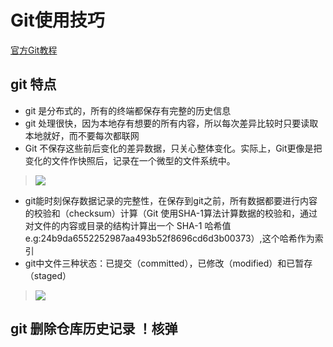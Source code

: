 # Git使用技巧
[官方Git教程](http://www.git-scm.com/book/zh/v1/)

## git 特点
- git 是分布式的，所有的终端都保存有完整的历史信息
- git 处理很快，因为本地存有想要的所有内容，所以每次差异比较时只要读取本地就好，而不要每次都联网
- Git 不保存这些前后变化的差异数据，只关心整体变化。实际上，Git更像是把变化的文件作快照后，记录在一个微型的文件系统中。

> ![](http://www.git-scm.com/figures/18333fig0105-tn.png)

- git能时刻保存数据记录的完整性，在保存到git之前，所有数据都要进行内容的校验和（checksum）计算（Git 使用SHA-1算法计算数据的校验和，通过对文件的内容或目录的结构计算出一个 SHA-1 哈希值 e.g:24b9da6552252987aa493b52f8696cd6d3b00373）,这个哈希作为索引
- git中文件三种状态：已提交（committed），已修改（modified）和已暂存（staged）
> ![](http://www.git-scm.com/figures/18333fig0106-tn.png)

## git 删除仓库历史记录 ！核弹
